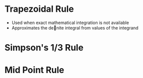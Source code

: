 # Trapezoidal Rule
- Used when exact mathematical integration is not available
- Approximates the denite integral from values of the integrand

# Simpson's 1/3 Rule

# Mid Point Rule
